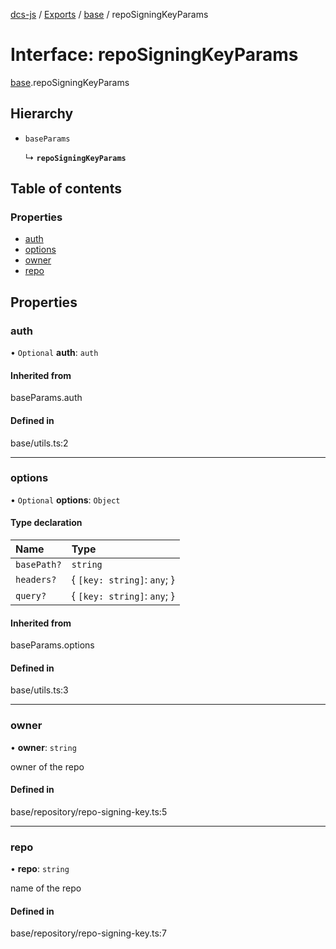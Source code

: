 [dcs-js](../README.md) / [Exports](../modules.md) / [base](../modules/base.md) / repoSigningKeyParams

# Interface: repoSigningKeyParams

[base](../modules/base.md).repoSigningKeyParams

## Hierarchy

- `baseParams`

  ↳ **`repoSigningKeyParams`**

## Table of contents

### Properties

- [auth](base.repoSigningKeyParams.md#auth)
- [options](base.repoSigningKeyParams.md#options)
- [owner](base.repoSigningKeyParams.md#owner)
- [repo](base.repoSigningKeyParams.md#repo)

## Properties

### <a id="auth" name="auth"></a> auth

• `Optional` **auth**: `auth`

#### Inherited from

baseParams.auth

#### Defined in

base/utils.ts:2

___

### <a id="options" name="options"></a> options

• `Optional` **options**: `Object`

#### Type declaration

| Name | Type |
| :------ | :------ |
| `basePath?` | `string` |
| `headers?` | { `[key: string]`: `any`;  } |
| `query?` | { `[key: string]`: `any`;  } |

#### Inherited from

baseParams.options

#### Defined in

base/utils.ts:3

___

### <a id="owner" name="owner"></a> owner

• **owner**: `string`

owner of the repo

#### Defined in

base/repository/repo-signing-key.ts:5

___

### <a id="repo" name="repo"></a> repo

• **repo**: `string`

name of the repo

#### Defined in

base/repository/repo-signing-key.ts:7
